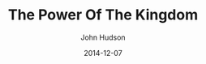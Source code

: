 ---
layout: post
passage: Mark 4:35-5:43	
title: The Power Of The Kingdom
author: John Hudson
date: 2014-12-07
categories: Mark
---